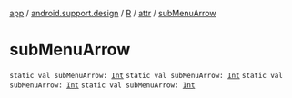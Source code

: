 [app](../../../index.md) / [android.support.design](../../index.md) / [R](../index.md) / [attr](index.md) / [subMenuArrow](.)

# subMenuArrow

`static val subMenuArrow: `[`Int`](https://kotlinlang.org/api/latest/jvm/stdlib/kotlin/-int/index.html)
`static val subMenuArrow: `[`Int`](https://kotlinlang.org/api/latest/jvm/stdlib/kotlin/-int/index.html)
`static val subMenuArrow: `[`Int`](https://kotlinlang.org/api/latest/jvm/stdlib/kotlin/-int/index.html)
`static val subMenuArrow: `[`Int`](https://kotlinlang.org/api/latest/jvm/stdlib/kotlin/-int/index.html)